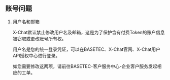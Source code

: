 ## 账号问题

1. 用户名和邮箱

   X-Chat默认禁止修改用户名及邮箱，这是为了保护含有付费Token的账户信息被窃取或更改账号所有权。

   用户名是您的统一登录凭证，可以在BASETEC、X-Chat官网、X-Chat用户API授权中心进行登录。

   如您需要修改这两项，请前往BASETEC-客户服务中心-企业客户服务发起相应的工单。